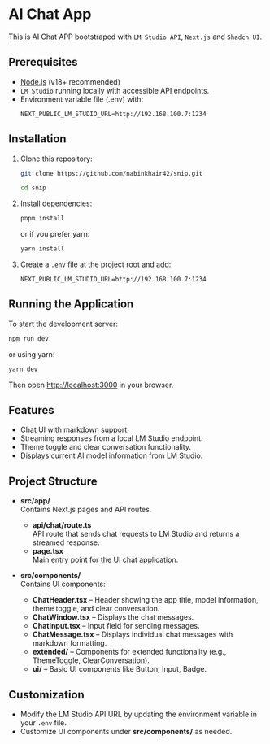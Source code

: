
# AI Chat App
This is AI Chat APP bootstraped with `LM Studio API`, `Next.js` and `Shadcn UI`.

## Prerequisites

- [Node.js](https://nodejs.org/) (v18+ recommended)
- `LM Studio` running locally with accessible API endpoints.
- Environment variable file (.env) with:
  ```env
  NEXT_PUBLIC_LM_STUDIO_URL=http://192.168.100.7:1234
  ```

## Installation

1. Clone this repository:
   ```bash
   git clone https://github.com/nabinkhair42/snip.git
   ```
   ```bash
   cd snip
   ```

2. Install dependencies:
   ```bash
   pnpm install
   ```
   or if you prefer yarn:
   ```bash
   yarn install
   ```

3. Create a `.env` file at the project root and add:
   ```env
   NEXT_PUBLIC_LM_STUDIO_URL=http://192.168.100.7:1234
   ```

## Running the Application

To start the development server:
```bash
npm run dev
```
or using yarn:
```bash
yarn dev
```

Then open [http://localhost:3000](http://localhost:3000) in your browser.

## Features

- Chat UI with markdown support.
- Streaming responses from a local LM Studio endpoint.
- Theme toggle and clear conversation functionality.
- Displays current AI model information from LM Studio.

## Project Structure

- **src/app/**  
  Contains Next.js pages and API routes.
  - **api/chat/route.ts**  
    API route that sends chat requests to LM Studio and returns a streamed response.
  - **page.tsx**  
    Main entry point for the UI chat application.

- **src/components/**  
  Contains UI components:
  - **ChatHeader.tsx** – Header showing the app title, model information, theme toggle, and clear conversation.
  - **ChatWindow.tsx** – Displays the chat messages.
  - **ChatInput.tsx** – Input field for sending messages.
  - **ChatMessage.tsx** – Displays individual chat messages with markdown formatting.
  - **extended/** – Components for extended functionality (e.g., ThemeToggle, ClearConversation).
  - **ui/** – Basic UI components like Button, Input, Badge.

## Customization

- Modify the LM Studio API URL by updating the environment variable in your `.env` file.
- Customize UI components under **src/components/** as needed.

